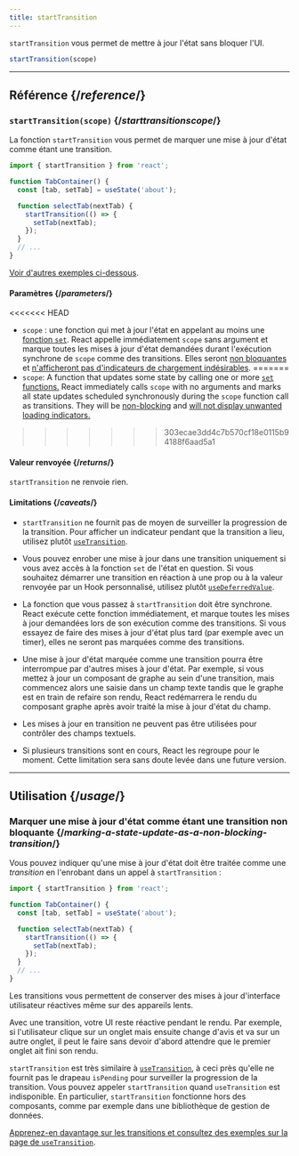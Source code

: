 ```yaml
---
title: startTransition
---
```


<Intro>

`startTransition` vous permet de mettre à jour l'état sans bloquer l'UI.

```js
startTransition(scope)
```

</Intro>

<InlineToc />

---

## Référence {/*reference*/}

### `startTransition(scope)` {/*starttransitionscope*/}

La fonction `startTransition` vous permet de marquer une mise à jour d'état comme étant une transition.

```js {7,9}
import { startTransition } from 'react';

function TabContainer() {
  const [tab, setTab] = useState('about');

  function selectTab(nextTab) {
    startTransition(() => {
      setTab(nextTab);
    });
  }
  // ...
}
```

[Voir d'autres exemples ci-dessous](#usage).

#### Paramètres {/*parameters*/}

<<<<<<< HEAD
* `scope` : une fonction qui met à jour l'état en appelant au moins une [fonction `set`](/reference/react/useState#setstate).  React appelle immédiatement `scope` sans argument et marque toutes les mises à jour d'état demandées durant l'exécution synchrone de `scope` comme des transitions.  Elles seront [non bloquantes](/reference/react/useTransition#marking-a-state-update-as-a-non-blocking-transition) et [n'afficheront pas d'indicateurs de chargement indésirables](/reference/react/useTransition#preventing-unwanted-loading-indicators).
=======
* `scope`: A function that updates some state by calling one or more [`set` functions.](/reference/react/useState#setstate) React immediately calls `scope` with no arguments and marks all state updates scheduled synchronously during the `scope` function call as transitions. They will be [non-blocking](/reference/react/useTransition#marking-a-state-update-as-a-non-blocking-transition) and [will not display unwanted loading indicators.](/reference/react/useTransition#preventing-unwanted-loading-indicators)
>>>>>>> 303ecae3dd4c7b570cf18e0115b94188f6aad5a1

#### Valeur renvoyée {/*returns*/}

`startTransition` ne renvoie rien.

#### Limitations {/*caveats*/}

* `startTransition` ne fournit pas de moyen de surveiller la progression de la transition.  Pour afficher un indicateur pendant que la transition a lieu, utilisez plutôt [`useTransition`](/reference/react/useTransition).

* Vous pouvez enrober une mise à jour dans une transition uniquement si vous avez accès à la fonction `set` de l'état en question.  Si vous souhaitez démarrer une transition en réaction à une prop ou à la valeur renvoyée par un Hook personnalisé, utilisez plutôt [`useDeferredValue`](/reference/react/useDeferredValue).

* La fonction que vous passez à `startTransition` doit être synchrone.  React exécute cette fonction immédiatement, et marque toutes les mises à jour demandées lors de son exécution comme des transitions.  Si vous essayez de faire des mises à jour d'état plus tard (par exemple avec un timer), elles ne seront pas marquées comme des transitions.

* Une mise à jour d'état marquée comme une transition pourra être interrompue par d'autres mises à jour d'état.  Par exemple, si vous mettez à jour un composant de graphe au sein d'une transition, mais commencez alors une saisie dans un champ texte tandis que le graphe est en train de refaire son rendu, React redémarrera le rendu du composant graphe après avoir traité la mise à jour d'état du champ.

* Les mises à jour en transition ne peuvent pas être utilisées pour contrôler des champs textuels.

* Si plusieurs transitions sont en cours, React les regroupe pour le moment.  Cette limitation sera sans doute levée dans une future version.

---

## Utilisation {/*usage*/}

### Marquer une mise à jour d'état comme étant une transition non bloquante {/*marking-a-state-update-as-a-non-blocking-transition*/}

Vous pouvez indiquer qu'une mise à jour d'état doit être traitée comme une *transition* en l'enrobant dans un appel à `startTransition` :

```js {7,9}
import { startTransition } from 'react';

function TabContainer() {
  const [tab, setTab] = useState('about');

  function selectTab(nextTab) {
    startTransition(() => {
      setTab(nextTab);
    });
  }
  // ...
}
```

Les transitions vous permettent de conserver des mises à jour d'interface utilisateur réactives même sur des appareils lents.

Avec une transition, votre UI reste réactive pendant le rendu. Par exemple, si l'utilisateur clique sur un onglet mais ensuite change d'avis et va sur un autre onglet, il peut le faire sans devoir d'abord attendre que le premier onglet ait fini son rendu.

<Note>

`startTransition` est très similaire à [`useTransition`](/reference/react/useTransition), à ceci près qu'elle ne fournit pas le drapeau `isPending` pour surveiller la progression de la transition.  Vous pouvez appeler `startTransition` quand `useTransition` est indisponible. En particulier, `startTransition` fonctionne hors des composants, comme par exemple dans une bibliothèque de gestion de données.

[Apprenez-en davantage sur les transitions et consultez des exemples sur la page de `useTransition`](/reference/react/useTransition).

</Note>
